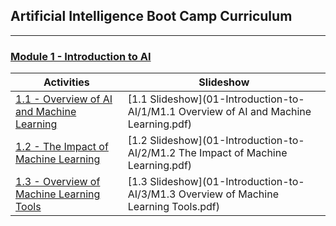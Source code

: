 ## Artificial Intelligence Boot Camp Curriculum

- - -

### [Module 1 - Introduction to AI](01-Introduction-to-AI/)
|Activities|Slideshow|
|---|---|
|[1.1 - Overview of AI and Machine Learning](01-Introduction-to-AI/1/)|[1.1 Slideshow](01-Introduction-to-AI/1/M1.1 Overview of AI and Machine Learning.pdf)|
|[1.2 - The Impact of Machine Learning](01-Introduction-to-AI/2/)|[1.2 Slideshow](01-Introduction-to-AI/2/M1.2 The Impact of Machine Learning.pdf)|
|[1.3 - Overview of Machine Learning Tools](01-Introduction-to-AI/3/)|[1.3 Slideshow](01-Introduction-to-AI/3/M1.3 Overview of Machine Learning Tools.pdf)|